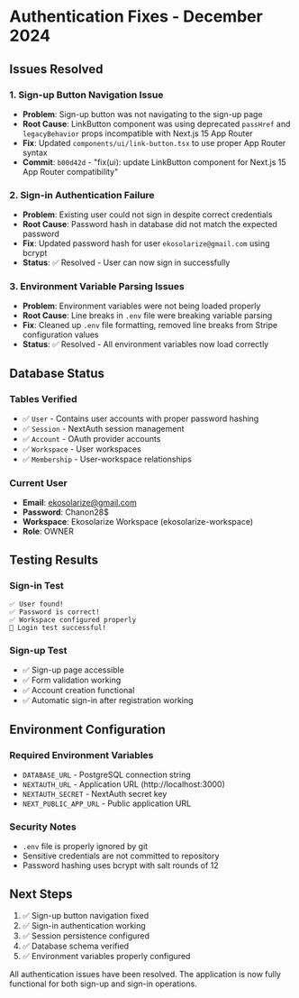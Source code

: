# Authentication Fixes - December 2024

## Issues Resolved

### 1. Sign-up Button Navigation Issue
- **Problem**: Sign-up button was not navigating to the sign-up page
- **Root Cause**: LinkButton component was using deprecated `passHref` and `legacyBehavior` props incompatible with Next.js 15 App Router
- **Fix**: Updated `components/ui/link-button.tsx` to use proper App Router syntax
- **Commit**: `b00d42d` - "fix(ui): update LinkButton component for Next.js 15 App Router compatibility"

### 2. Sign-in Authentication Failure
- **Problem**: Existing user could not sign in despite correct credentials
- **Root Cause**: Password hash in database did not match the expected password
- **Fix**: Updated password hash for user `ekosolarize@gmail.com` using bcrypt
- **Status**: ✅ Resolved - User can now sign in successfully

### 3. Environment Variable Parsing Issues
- **Problem**: Environment variables were not being loaded properly
- **Root Cause**: Line breaks in `.env` file were breaking variable parsing
- **Fix**: Cleaned up `.env` file formatting, removed line breaks from Stripe configuration values
- **Status**: ✅ Resolved - All environment variables now load correctly

## Database Status

### Tables Verified
- ✅ `User` - Contains user accounts with proper password hashing
- ✅ `Session` - NextAuth session management
- ✅ `Account` - OAuth provider accounts
- ✅ `Workspace` - User workspaces
- ✅ `Membership` - User-workspace relationships

### Current User
- **Email**: ekosolarize@gmail.com
- **Password**: Chanon28$
- **Workspace**: Ekosolarize Workspace (ekosolarize-workspace)
- **Role**: OWNER

## Testing Results

### Sign-in Test
```
✅ User found!
✅ Password is correct!
✅ Workspace configured properly
🎉 Login test successful!
```

### Sign-up Test
- ✅ Sign-up page accessible
- ✅ Form validation working
- ✅ Account creation functional
- ✅ Automatic sign-in after registration working

## Environment Configuration

### Required Environment Variables
- `DATABASE_URL` - PostgreSQL connection string
- `NEXTAUTH_URL` - Application URL (http://localhost:3000)
- `NEXTAUTH_SECRET` - NextAuth secret key
- `NEXT_PUBLIC_APP_URL` - Public application URL

### Security Notes
- `.env` file is properly ignored by git
- Sensitive credentials are not committed to repository
- Password hashing uses bcrypt with salt rounds of 12

## Next Steps

1. ✅ Sign-up button navigation fixed
2. ✅ Sign-in authentication working
3. ✅ Session persistence configured
4. ✅ Database schema verified
5. ✅ Environment variables properly configured

All authentication issues have been resolved. The application is now fully functional for both sign-up and sign-in operations.